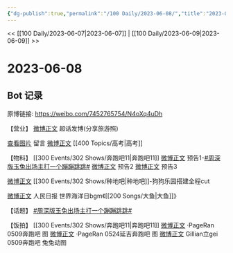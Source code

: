 ```yaml
---
{"dg-publish":true,"permalink":"/100 Daily/2023-06-08/","title":"2023-06-08","created":"2023-06-08T19:09:08.284+08:00","updated":"2023-06-09T10:34:44.665+08:00"}
---
```



<< [[100 Daily/2023-06-07\|2023-06-07]] | [[100 Daily/2023-06-09\|2023-06-09]] >>

# 2023-06-08

## Bot 记录

原博链接: https://weibo.com/7452765754/N4oXq4uDh

【营业】
[微博正文](http://weibo.com/1736988591/N4mmDABdM) 超话发博(分享旅游照) 

[查看图片](https://wx3.sinaimg.cn/large/6eb293b4gy1her7bqdujzj20ne071dg3.jpg) 留言 [微博正文](http://weibo.com/1736988591/N45xlc8Kd) [[400 Topics/高考\|高考]]

【物料】
[[300 Events/302 Shows/奔跑吧11\|奔跑吧11]]
[微博正文](http://weibo.com/5242381821/N4oiYvA1P) 预告1-[#周深版玉兔出场主打一个蹦蹦跳跳#](https://s.weibo.com/weibo?q=%23%E5%91%A8%E6%B7%B1%E7%89%88%E7%8E%89%E5%85%94%E5%87%BA%E5%9C%BA%E4%B8%BB%E6%89%93%E4%B8%80%E4%B8%AA%E8%B9%A6%E8%B9%A6%E8%B7%B3%E8%B7%B3%23)
[微博正文](https://weibo.com/5242381821/N4ooQgJ4a) 预告2
[微博正文](https://weibo.com/5242381821/N4ouVBa2H) 预告3

[微博正文](http://weibo.com/2681397883/N4oxndH7J) [[300 Events/302 Shows/种地吧\|种地吧]]-狗狗乐园搭建全程cut

[微博正文](http://weibo.com/2803301701/N4iX5Afs8) 人民日报 世界海洋日bgm《[[200 Songs/大鱼\|大鱼]]》

【话题】
[#周深版玉兔出场主打一个蹦蹦跳跳#](https://s.weibo.com/weibo?q=%23%E5%91%A8%E6%B7%B1%E7%89%88%E7%8E%89%E5%85%94%E5%87%BA%E5%9C%BA%E4%B8%BB%E6%89%93%E4%B8%80%E4%B8%AA%E8%B9%A6%E8%B9%A6%E8%B7%B3%E8%B7%B3%23)

【饭拍】
[[300 Events/302 Shows/奔跑吧11\|奔跑吧11]]
[微博正文](http://weibo.com/7633014126/N4jcDyoPp) ·PageRan 0509奔跑吧 图
[微博正文](http://weibo.com/7633014126/N4mmdjSPA) ·PageRan 0524延吉奔跑吧 图
[微博正文](http://weibo.com/5355738926/N4nyo3tPh) Gillian立gei 0509奔跑吧 兔兔动图
